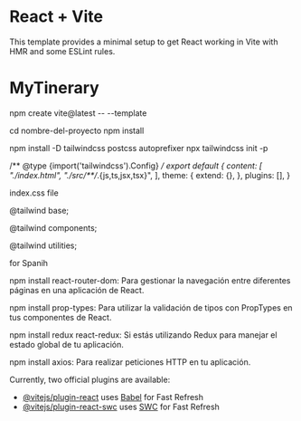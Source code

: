 # React + Vite

This template provides a minimal setup to get React working in Vite with HMR and some ESLint rules.

# MyTinerary

npm create vite@latest -- --template

cd nombre-del-proyecto
npm install


npm install -D tailwindcss postcss autoprefixer
npx tailwindcss init -p

/** @type {import('tailwindcss').Config} */
export default {
  content: [
    "./index.html",
    "./src/**/*.{js,ts,jsx,tsx}",
  ],
  theme: {
    extend: {},
  },
  plugins: [],
}



index.css file

@tailwind base;

@tailwind components;

@tailwind utilities;

for Spanih

npm install react-router-dom: Para gestionar la navegación entre diferentes páginas en una aplicación de React.

npm install prop-types: Para utilizar la validación de tipos con PropTypes en tus componentes de React.

npm install redux react-redux: Si estás utilizando Redux para manejar el estado global de tu aplicación.

npm install axios: Para realizar peticiones HTTP en tu aplicación.



Currently, two official plugins are available:

- [@vitejs/plugin-react](https://github.com/vitejs/vite-plugin-react/blob/main/packages/plugin-react/README.md) uses [Babel](https://babeljs.io/) for Fast Refresh
- [@vitejs/plugin-react-swc](https://github.com/vitejs/vite-plugin-react-swc) uses [SWC](https://swc.rs/) for Fast Refresh
